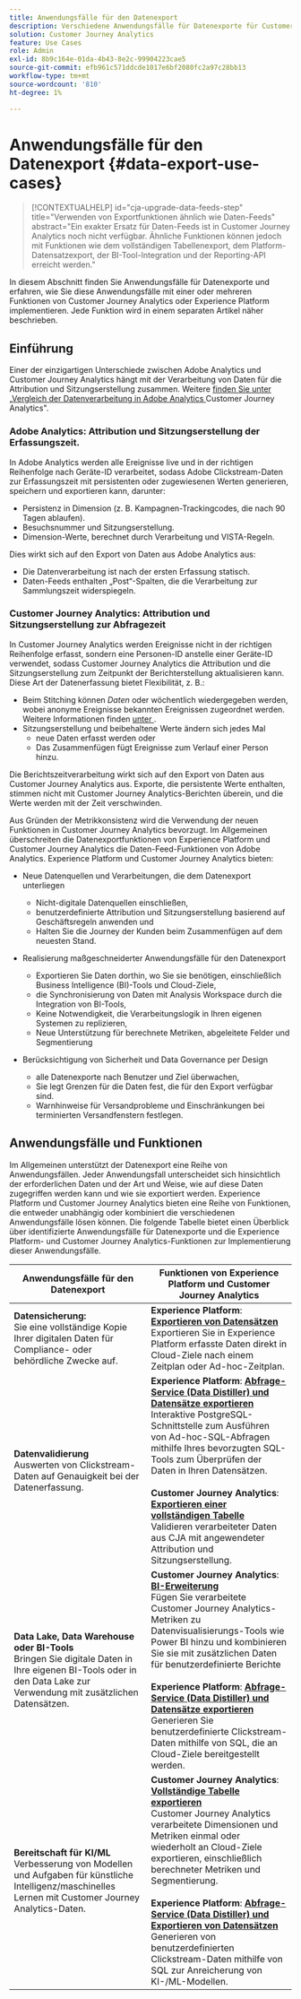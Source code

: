 ```yaml
---
title: Anwendungsfälle für den Datenexport
description: Verschiedene Anwendungsfälle für Datenexporte für Customer Journey Analytics
solution: Customer Journey Analytics
feature: Use Cases
role: Admin
exl-id: 8b9c164e-01da-4b43-8e2c-99904223cae5
source-git-commit: efb961c571ddcde1017e6bf2080fc2a97c28bb13
workflow-type: tm+mt
source-wordcount: '810'
ht-degree: 1%

---
```


# Anwendungsfälle für den Datenexport {#data-export-use-cases}

<!-- This contextual help is for the upgrade checklist -->

<!-- markdownlint-disable MD034 -->

>[!CONTEXTUALHELP]
>id="cja-upgrade-data-feeds-step"
>title="Verwenden von Exportfunktionen ähnlich wie Daten-Feeds"
>abstract="Ein exakter Ersatz für Daten-Feeds ist in Customer Journey Analytics noch nicht verfügbar. Ähnliche Funktionen können jedoch mit Funktionen wie dem vollständigen Tabellenexport, dem Platform-Datensatzexport, der BI-Tool-Integration und der Reporting-API erreicht werden."

<!-- markdownlint-enable MD034 -->

In diesem Abschnitt finden Sie Anwendungsfälle für Datenexporte und erfahren, wie Sie diese Anwendungsfälle mit einer oder mehreren Funktionen von Customer Journey Analytics oder Experience Platform implementieren. Jede Funktion wird in einem separaten Artikel näher beschrieben.

## Einführung

Einer der einzigartigen Unterschiede zwischen Adobe Analytics und Customer Journey Analytics hängt mit der Verarbeitung von Daten für die Attribution und Sitzungserstellung zusammen. Weitere [ finden Sie unter „Vergleich der Datenverarbeitung in Adobe Analytics ](/help/getting-started/aa-vs-cja/data-processing-comparisons.md) Customer Journey Analytics&quot;.

### Adobe Analytics: Attribution und Sitzungserstellung der Erfassungszeit.

In Adobe Analytics werden alle Ereignisse live und in der richtigen Reihenfolge nach Geräte-ID verarbeitet, sodass Adobe Clickstream-Daten zur Erfassungszeit mit persistenten oder zugewiesenen Werten generieren, speichern und exportieren kann, darunter:

* Persistenz in Dimension (z. B. Kampagnen-Trackingcodes, die nach 90 Tagen ablaufen).
* Besuchsnummer und Sitzungserstellung.
* Dimension-Werte, berechnet durch Verarbeitung und VISTA-Regeln.

Dies wirkt sich auf den Export von Daten aus Adobe Analytics aus:

* Die Datenverarbeitung ist nach der ersten Erfassung statisch.
* Daten-Feeds enthalten „Post“-Spalten, die die Verarbeitung zur Sammlungszeit widerspiegeln.


### Customer Journey Analytics: Attribution und Sitzungserstellung zur Abfragezeit

In Customer Journey Analytics werden Ereignisse nicht in der richtigen Reihenfolge erfasst, sondern eine Personen-ID anstelle einer Geräte-ID verwendet, sodass Customer Journey Analytics die Attribution und die Sitzungserstellung zum Zeitpunkt der Berichterstellung aktualisieren kann. Diese Art der Datenerfassung bietet Flexibilität, z. B.:

* Beim Stitching können _Daten_ oder wöchentlich wiedergegeben werden, wobei anonyme Ereignisse bekannten Ereignissen zugeordnet werden. Weitere Informationen finden [ unter ](../../stitching/overview.md).
* Sitzungserstellung und beibehaltene Werte ändern sich jedes Mal
   * neue Daten erfasst werden oder
   * Das Zusammenfügen fügt Ereignisse zum Verlauf einer Person hinzu.

Die Berichtszeitverarbeitung wirkt sich auf den Export von Daten aus Customer Journey Analytics aus. Exporte, die persistente Werte enthalten, stimmen nicht mit Customer Journey Analytics-Berichten überein, und die Werte werden mit der Zeit verschwinden.

Aus Gründen der Metrikkonsistenz wird die Verwendung der neuen Funktionen in Customer Journey Analytics bevorzugt. Im Allgemeinen überschreiten die Datenexportfunktionen von Experience Platform und Customer Journey Analytics die Daten-Feed-Funktionen von Adobe Analytics. Experience Platform und Customer Journey Analytics bieten:

* Neue Datenquellen und Verarbeitungen, die dem Datenexport unterliegen

   * Nicht-digitale Datenquellen einschließen,
   * benutzerdefinierte Attribution und Sitzungserstellung basierend auf Geschäftsregeln anwenden und
   * Halten Sie die Journey der Kunden beim Zusammenfügen auf dem neuesten Stand.

* Realisierung maßgeschneiderter Anwendungsfälle für den Datenexport

   * Exportieren Sie Daten dorthin, wo Sie sie benötigen, einschließlich Business Intelligence (BI)-Tools und Cloud-Ziele,
   * die Synchronisierung von Daten mit Analysis Workspace durch die Integration von BI-Tools,
   * Keine Notwendigkeit, die Verarbeitungslogik in Ihren eigenen Systemen zu replizieren,
   * Neue Unterstützung für berechnete Metriken, abgeleitete Felder und Segmentierung

* Berücksichtigung von Sicherheit und Data Governance per Design

   * alle Datenexporte nach Benutzer und Ziel überwachen,
   * Sie legt Grenzen für die Daten fest, die für den Export verfügbar sind.
   * Warnhinweise für Versandprobleme und Einschränkungen bei terminierten Versandfenstern festlegen.


## Anwendungsfälle und Funktionen

Im Allgemeinen unterstützt der Datenexport eine Reihe von Anwendungsfällen. Jeder Anwendungsfall unterscheidet sich hinsichtlich der erforderlichen Daten und der Art und Weise, wie auf diese Daten zugegriffen werden kann und wie sie exportiert werden. Experience Platform und Customer Journey Analytics bieten eine Reihe von Funktionen, die entweder unabhängig oder kombiniert die verschiedenen Anwendungsfälle lösen können. Die folgende Tabelle bietet einen Überblick über identifizierte Anwendungsfälle für Datenexporte und die Experience Platform- und Customer Journey Analytics-Funktionen zur Implementierung dieser Anwendungsfälle.

| Anwendungsfälle für den Datenexport | Funktionen von Experience Platform und Customer Journey Analytics |
|---|---|
| **Datensicherung:**<br/> Sie eine vollständige Kopie Ihrer digitalen Daten für Compliance- oder behördliche Zwecke auf. | **Experience Platform**: [**Exportieren von Datensätzen**](export-datasets.md)<br/> Exportieren Sie in Experience Platform erfasste Daten direkt in Cloud-Ziele nach einem Zeitplan oder Ad-hoc-Zeitplan. |
| **Datenvalidierung**<br/> Auswerten von Clickstream-Daten auf Genauigkeit bei der Datenerfassung. | **Experience Platform**: [**Abfrage-Service (Data Distiller) und Datensätze exportieren**](queryservice-export-datasets.md)<br/> Interaktive PostgreSQL-Schnittstelle zum Ausführen von Ad-hoc-SQL-Abfragen mithilfe Ihres bevorzugten SQL-Tools zum Überprüfen der Daten in Ihren Datensätzen.<br/><br/>**Customer Journey Analytics**: [**Exportieren einer vollständigen Tabelle**](export-full-table.md)<br/> Validieren verarbeiteter Daten aus CJA mit angewendeter Attribution und Sitzungserstellung. |
| **Data Lake, Data Warehouse oder BI-Tools**<br/> Bringen Sie digitale Daten in Ihre eigenen BI-Tools oder in den Data Lake zur Verwendung mit zusätzlichen Datensätzen. | **Customer Journey Analytics**: [**BI-Erweiterung**](bi-extension.md)<br/> Fügen Sie verarbeitete Customer Journey Analytics-Metriken zu Datenvisualisierungs-Tools wie Power BI hinzu und kombinieren Sie sie mit zusätzlichen Daten für benutzerdefinierte Berichte <br/><br/>**Experience Platform**: [**Abfrage-Service (Data Distiller) und Datensätze exportieren**](queryservice-export-datasets.md)<br> Generieren Sie benutzerdefinierte Clickstream-Daten mithilfe von SQL, die an Cloud-Ziele bereitgestellt werden. |
| **Bereitschaft für KI/ML**<br/> Verbesserung von Modellen und Aufgaben für künstliche Intelligenz/maschinelles Lernen mit Customer Journey Analytics-Daten. | **Customer Journey Analytics**: [**Vollständige Tabelle exportieren**](export-full-table.md)<br/> Customer Journey Analytics verarbeitete Dimensionen und Metriken einmal oder wiederholt an Cloud-Ziele exportieren, einschließlich berechneter Metriken und Segmentierung.<br/><br/>**Experience Platform**: [**Abfrage-Service (Data Distiller) und Exportieren von Datensätzen**](queryservice-export-datasets.md)<br/> Generieren von benutzerdefinierten Clickstream-Daten mithilfe von SQL zur Anreicherung von KI-/ML-Modellen. |
